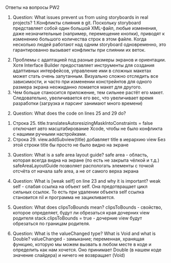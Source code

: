 Ответы на вопросы PW2

1) Question: What issues prevent us from using storyboards in real projects?
  1.Конфликты слияния в git. Поскольку storyboard представляет собой один большой XML-файл,
    любые изменения, даже незначительные (например, перемещение кнопки), приводят к изменению
    большого количества строк в этом файле. Когда несколько людей работают над одним storyboard
    одновременно, это гарантированно вызывает конфликты при слиянии их веток.
  2. Проблемы с адаптацией под разные размеры экранов и ориентации. Хотя Interface Builder предоставляет
     инструменты для создания адаптивных интерфейсов, управление ими в сложных макетах может стать очень
     запутанным. Визуально сложно отследить все зависимости, и часто при изменении констрейнтов для одного
     размера экрана неожиданно ломается макет для другого.
 3. Чем больше станосится приложение, тем сильнее растёт его макет. Следовательно, увеличивается его вес,
    что увеличивает время разработки (загрузка и парсинг занимают много времени)

2) Question: What does the code on lines 25 and 29 do?
  1. Строка 25. title.translatesAutoresizingMaskIntoConstraints = false отключает авто масштабирование Xcode,
  чтобы не было конфликта с нашими ручными настройками.
  2. Строка 29. view.addSubview(title) добавляет title в иерархию view
     Без этой строки title бы просто не было видно на экране

3) Question: What is a safe area layout guide?
  safe area - область, которая всегда видна на экране (по есть не закрыта чёлкой и т.д.)
  safeAreaLayoutGuide позволяет распологать элементы с точкой отсчёта от начала safe area,
  а не от самого верха экрана
   
4) Question: What is [weak self] on line 23 and why it is important?
  weak self - слабая ссылка на объект self. Она предотвращает цикл сильных ссылок.
  То есть при удалении объекта self ссылка становится nil и программа не зацикливается.

5) Question: What does clipsToBounds mean?
  clipsToBounds - свойство, которое определяет, будут ли обрезаться края дочерних view родителя
  stack.clipsToBounds = true - дочерние view будут обрезаться по границам родителя.
  
6) Question: What is the valueChanged type? What is Void and what is Double?
   valueChanged - замыкание; переменная, хранящая функцию, которую мы можем вызвать в любом месте в коде
   и определить как нам хочется.
   Оно принимает Double (в нашем коде значение слайдера) и ничего не возвращает (Void)
